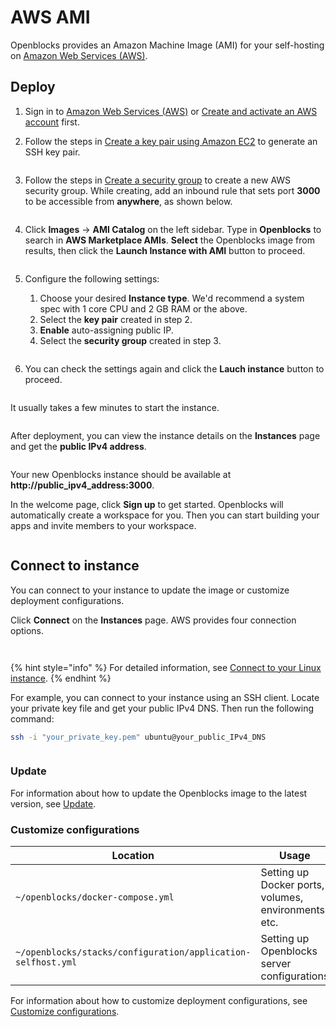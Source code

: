 # AWS AMI

Openblocks provides an Amazon Machine Image (AMI) for your self-hosting on [Amazon Web Services (AWS)](https://aws.amazon.com/).

## Deploy

1. Sign in to [Amazon Web Services (AWS)](https://aws.amazon.com/) or [Create and activate an AWS account](https://aws.amazon.com/premiumsupport/knowledge-center/create-and-activate-aws-account/?nc1=h\_ls) first.
2.  Follow the steps in [Create a key pair using Amazon EC2](https://docs.aws.amazon.com/AWSEC2/latest/UserGuide/create-key-pairs.html#having-ec2-create-your-key-pair) to generate an SSH key pair.

    <figure><img src="../.gitbook/assets/aws-ami-1.png" alt=""><figcaption></figcaption></figure>
3.  Follow the steps in [Create a security group](https://docs.aws.amazon.com/AWSEC2/latest/UserGuide/working-with-security-groups.html#creating-security-group) to create a new AWS security group. While creating, add an inbound rule that sets port **3000** to be accessible from **anywhere**, as shown below.

    <figure><img src="../.gitbook/assets/aws-ami-2.png" alt=""><figcaption></figcaption></figure>
4.  Click **Images** -> **AMI Catalog** on the left sidebar. Type in **Openblocks** to search in **AWS Marketplace AMIs**. **Select** the Openblocks image from results, then click the **Launch Instance with AMI** button to proceed.

    <figure><img src="../.gitbook/assets/aws-ami-3.png" alt=""><figcaption></figcaption></figure>
5.  Configure the following settings:

    1. Choose your desired **Instance type**. We'd recommend a system spec with 1 core CPU and 2 GB RAM or the above.
    2. Select the **key pair** created in step 2.
    3. **Enable** auto-assigning public IP.
    4. Select the **security group** created in step 3.

    <figure><img src="../.gitbook/assets/aws-ami-4.png" alt=""><figcaption></figcaption></figure>
6.  You can check the settings again and click the **Lauch instance** button to proceed.

    <figure><img src="../.gitbook/assets/aws-ami-5.png" alt=""><figcaption></figcaption></figure>

It usually takes a few minutes to start the instance.

<figure><img src="../.gitbook/assets/aws-ami-6.png" alt=""><figcaption></figcaption></figure>

After deployment, you can view the instance details on the **Instances** page and get the **public IPv4 address**.

<figure><img src="../.gitbook/assets/aws-ami-7.png" alt=""><figcaption></figcaption></figure>

Your new Openblocks instance should be available at **http://public\_ipv4\_address:3000**.&#x20;

In the welcome page, click **Sign up** to get started. Openblocks will automatically create a workspace for you. Then you can start building your apps and invite members to your workspace.

<figure><img src="../.gitbook/assets/aws-ami-8.png" alt=""><figcaption></figcaption></figure>

## Connect to instance

You can connect to your instance to update the image or customize deployment configurations.

Click **Connect** on the **Instances** page. AWS provides four connection options.

<figure><img src="../.gitbook/assets/aws-ami-9.png" alt=""><figcaption></figcaption></figure>

<figure><img src="../.gitbook/assets/aws-ami-10.png" alt=""><figcaption></figcaption></figure>

{% hint style="info" %}
For detailed information, see [Connect to your Linux instance](https://docs.aws.amazon.com/AWSEC2/latest/UserGuide/AccessingInstances.html).
{% endhint %}

For example, you can connect to your instance using an SSH client. Locate your private key file and get your public IPv4 DNS. Then run the following command:

```bash
ssh -i "your_private_key.pem" ubuntu@your_public_IPv4_DNS
```

<figure><img src="../.gitbook/assets/aws-ami-11.png" alt=""><figcaption></figcaption></figure>

### Update

For information about how to update the Openblocks image to the latest version, see [Update](./#update).

### Customize configurations

| Location                                                     | Usage                                               |
| ------------------------------------------------------------ | --------------------------------------------------- |
| <p><code>~/openblocks/docker-compose.yml</code><br></p>      | Setting up Docker ports, volumes, environments etc. |
| `~/openblocks/stacks/configuration/application-selfhost.yml` | Setting up Openblocks server configurations         |

For information about how to customize deployment configurations, see [Customize configurations](./#customize-configurations).
